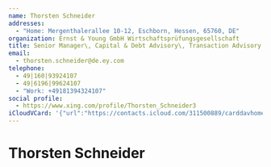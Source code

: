 ```yaml
---
name: Thorsten Schneider
addresses:
  - "Home: Mergenthalerallee 10-12, Eschborn, Hessen, 65760, DE"
organization: Ernst & Young GmbH Wirtschaftsprüfungsgesellschaft
title: Senior Manager\, Capital & Debt Advisory\, Transaction Advisory Services
email:
  - thorsten.schneider@de.ey.com
telephone:
  - 49|160|93924107
  - 49|6196|99624107
  - "Work: +49181394324107"
social profile:
  - https://www.xing.com/profile/Thorsten_Schneider3
iCloudVCard: '{"url":"https://contacts.icloud.com/311500889/carddavhome/card/NmM3YzhmYzgtY2MzZi00YmNkLWFlODctMWI3ZGEzODRjMDA1.vcf","etag":"\"kmfhd9fd\"","data":"BEGIN:VCARD\r\nVERSION:3.0\r\nFN:\r\nN:Schneider;Thorsten;;;\r\nUID:6c7c8fc8-cc3f-4bcd-ae87-1b7da384c005\r\nADR;TYPE=HOME:;;Mergenthalerallee 10-12;Eschborn;Hessen;65760;DE;\r\nitem1.X-ABLABEL:Work\r\nitem4.X-ABLABEL:Work\r\nitem0.X-ABLABEL:xing\r\nitem2.X-ABLABEL:Work\r\nitem3.X-ABLABEL:Work\r\nPRODID:ez-vcard 0.9.13-fc\r\nREV:2025-04-03T22:04:47Z\r\nORG:Ernst & Young GmbH Wirtschaftsprüfungsgesellschaft;\r\nTITLE:Senior Manager\\, Capital & Debt Advisory\\, Transaction Advisory Servi\r\n ces\r\nEMAIL;TYPE=PREF:thorsten.schneider@de.ey.com\r\nPHOTO;VALUE=uri:https://d2ojpxxtu63wzl.cloudfront.net/static/2fde4221c15e96\r\n 2af2ff116b81846b42_b49f6263514a7632f8edb4256a46600bac143b2690aaae41a681bc88\r\n 4a28efeb\r\nTEL;TYPE=PREF:49|160|93924107\r\nTEL:49|6196|99624107\r\nTEL;TYPE=WORK:+49181394324107\r\nitem0.X-SOCIALPROFILE;X-USER=Thorsten_Schneider3:https://www.xing.com/profi\r\n le/Thorsten_Schneider3\r\nEND:VCARD"}'
---
```

# Thorsten Schneider